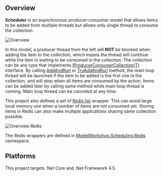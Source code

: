 ## Overview

**Scheduler** is an asynchronous producer-consumer model that allows items to be added from multiple threads but allows only single thread to consume the collection.

![Overview](https://raw.githubusercontent.com/rvhuang/Scheduler/master/doc/images/scheduler-overview.png)

In this model, a producer thread from the left will **NOT** be blocked when adding the item to the collection, which means the thread will continue while the item is waiting to be consumed in the collection. The collection can be any type that implements [IProducerConsumerCollection(T)](https://msdn.microsoft.com/en-us/library/dd287147.aspx) interface. By calling [AddAndRun](https://github.com/rvhuang/Scheduler/blob/master/src/ModelWorkshop.Scheduling/Scheduler.cs#L173) or [TryAddAndRun](https://github.com/rvhuang/Scheduler/blob/master/src/ModelWorkshop.Scheduling/Scheduler.cs#L184) method, the main loop thread will be launched if the item to be added is the first one in the collection, and will stop when all items are consumed by the action. Items can be added later by calling same method while main loop thread is running. Main loop thread can be canceled at any time.

This project also defines a set of [Redis list](https://redis.io/topics/data-types) wrapper. This can avoid large local memory use when a number of items are not consumed yet. Storing items in Redis can also make multiple applications sharing same collection possible.

![Overview Redis](https://raw.githubusercontent.com/rvhuang/Scheduler/master/doc/images/scheduler-overview-redis.png)

The Redis wrappers are defined in [ModelWorkshop.Scheduling.Redis](https://github.com/rvhuang/Scheduler/tree/master/src/ModelWorkshop.Scheduling.Redis) namespace.

## Platforms

This project targets .Net Core and .Net Framework 4.5. 
